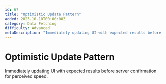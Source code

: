 ```yaml
---
id: 67
title: "Optimistic Update Pattern"
added: 2025-10-10T00:00:00Z
category: Data Fetching
difficulty: Advanced
metaDescription: "Immediately updating UI with expected results before server confirmation for perceived speed."
---
```


# Optimistic Update Pattern

Immediately updating UI with expected results before server confirmation for perceived speed.
